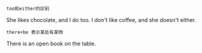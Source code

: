 `too和either的区别`

She likes chocolate, and I do too. 
I don't like coffee, and she doesn't either.

`there+be 表示某处有某物`

There is an open book on the table.